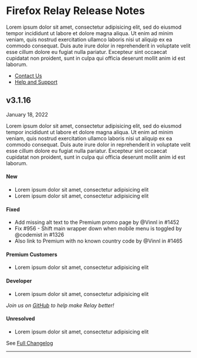 # Firefox Relay Release Notes    

Lorem ipsum dolor sit amet, consectetur adipisicing elit, sed do eiusmod tempor incididunt ut labore et dolore magna aliqua. Ut enim ad minim veniam, quis nostrud exercitation ullamco laboris nisi ut aliquip ex ea commodo consequat. Duis aute irure dolor in reprehenderit in voluptate velit esse cillum dolore eu fugiat nulla pariatur. Excepteur sint occaecat cupidatat non proident, sunt in culpa qui officia deserunt mollit anim id est laborum.

- [Contact Us](https://accounts.firefox.com/support/?utm_source=https://relay.firefox.com)
- [Help and Support](https://support.mozilla.org/products/relay/?utm_source=https://relay.firefox.com)

## v3.1.16 

January 18, 2022

Lorem ipsum dolor sit amet, consectetur adipisicing elit, sed do eiusmod tempor incididunt ut labore et dolore magna aliqua. Ut enim ad minim veniam, quis nostrud exercitation ullamco laboris nisi ut aliquip ex ea commodo consequat. Duis aute irure dolor in reprehenderit in voluptate velit esse cillum dolore eu fugiat nulla pariatur. Excepteur sint occaecat cupidatat non proident, sunt in culpa qui officia deserunt mollit anim id est laborum.

#### New

- Lorem ipsum dolor sit amet, consectetur adipisicing elit
- Lorem ipsum dolor sit amet, consectetur adipisicing elit
#### Fixed

- Add missing alt text to the Premium promo page by @Vinnl in #1452
- Fix #956 - Shift main wrapper down when mobile menu is toggled by @codemist in #1326
- Also link to Premium with no known country code by @Vinnl in #1465

#### Premium Customers

- Lorem ipsum dolor sit amet, consectetur adipisicing elit

#### Developer

- Lorem ipsum dolor sit amet, consectetur adipisicing elit

_Join us on [GitHub](https://github.com/mozilla/fx-private-relay) to help make Relay better!_

#### Unresolved

- Lorem ipsum dolor sit amet, consectetur adipisicing elit

See [Full Changelog](https://github.com/mozilla/fx-private-relay/compare/v3.1.15...v3.1.16)

---